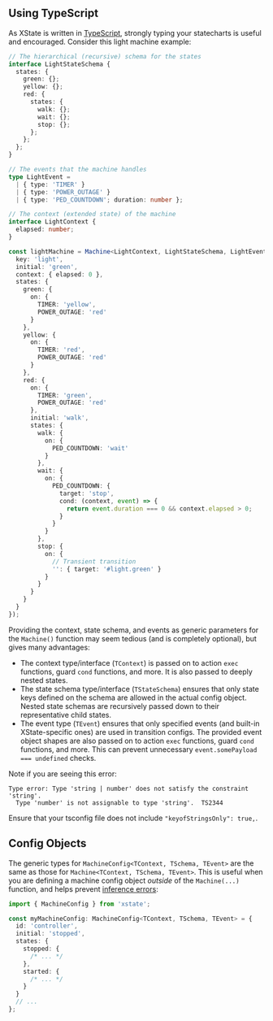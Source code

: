 ## Using TypeScript

As XState is written in [TypeScript](https://www.typescriptlang.org/), strongly typing your statecharts is useful and encouraged. Consider this light machine example:

```typescript
// The hierarchical (recursive) schema for the states
interface LightStateSchema {
  states: {
    green: {};
    yellow: {};
    red: {
      states: {
        walk: {};
        wait: {};
        stop: {};
      };
    };
  };
}

// The events that the machine handles
type LightEvent =
  | { type: 'TIMER' }
  | { type: 'POWER_OUTAGE' }
  | { type: 'PED_COUNTDOWN'; duration: number };

// The context (extended state) of the machine
interface LightContext {
  elapsed: number;
}

const lightMachine = Machine<LightContext, LightStateSchema, LightEvent>({
  key: 'light',
  initial: 'green',
  context: { elapsed: 0 },
  states: {
    green: {
      on: {
        TIMER: 'yellow',
        POWER_OUTAGE: 'red'
      }
    },
    yellow: {
      on: {
        TIMER: 'red',
        POWER_OUTAGE: 'red'
      }
    },
    red: {
      on: {
        TIMER: 'green',
        POWER_OUTAGE: 'red'
      },
      initial: 'walk',
      states: {
        walk: {
          on: {
            PED_COUNTDOWN: 'wait'
          }
        },
        wait: {
          on: {
            PED_COUNTDOWN: {
              target: 'stop',
              cond: (context, event) => {
                return event.duration === 0 && context.elapsed > 0;
              }
            }
          }
        },
        stop: {
          on: {
            // Transient transition
            '': { target: '#light.green' }
          }
        }
      }
    }
  }
});
```

Providing the context, state schema, and events as generic parameters for the `Machine()` function may seem tedious (and is completely optional), but gives many advantages:

- The context type/interface (`TContext`) is passed on to action `exec` functions, guard `cond` functions, and more. It is also passed to deeply nested states.
- The state schema type/interface (`TStateSchema`) ensures that only state keys defined on the schema are allowed in the actual config object. Nested state schemas are recursively passed down to their representative child states.
- The event type (`TEvent`) ensures that only specified events (and built-in XState-specific ones) are used in transition configs. The provided event object shapes are also passed on to action `exec` functions, guard `cond` functions, and more. This can prevent unnecessary `event.somePayload === undefined` checks.

Note if you are seeing this error:

```
Type error: Type 'string | number' does not satisfy the constraint 'string'.
  Type 'number' is not assignable to type 'string'.  TS2344
```

Ensure that your tsconfig file does not include `"keyofStringsOnly": true,`.

## Config Objects

The generic types for `MachineConfig<TContext, TSchema, TEvent>` are the same as those for `Machine<TContext, TSchema, TEvent>`. This is useful when you are defining a machine config object _outside_ of the `Machine(...)` function, and helps prevent [inference errors](https://github.com/davidkpiano/xstate/issues/310):

```ts
import { MachineConfig } from 'xstate';

const myMachineConfig: MachineConfig<TContext, TSchema, TEvent> = {
  id: 'controller',
  initial: 'stopped',
  states: {
    stopped: {
      /* ... */
    },
    started: {
      /* ... */
    }
  }
  // ...
};
```

